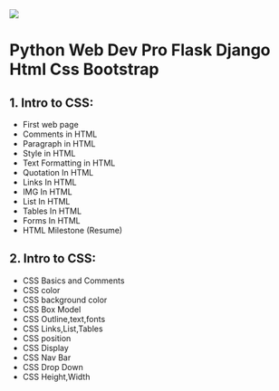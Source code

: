 <img src = "https://i.ytimg.com/vi/MjVXGQT5C-E/maxresdefault.jpg">

# Python Web Dev Pro Flask Django Html Css Bootstrap

## 1. Intro to CSS:
- First web page
- Comments in HTML
- Paragraph in HTML
- Style in HTML
- Text Formatting in HTML
- Quotation In HTML
- Links In HTML
- IMG In HTML
- List In HTML
- Tables In HTML
- Forms In HTML
- HTML Milestone (Resume)

## 2. Intro to CSS:
- CSS Basics and Comments
- CSS color
- CSS background color
- CSS Box Model
- CSS Outline,text,fonts
- CSS Links,List,Tables
- CSS position
- CSS Display
- CSS Nav Bar
- CSS Drop Down
- CSS Height,Width
